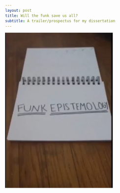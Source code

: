 ```yaml
---
layout: post
title: Will the funk save us all?
subtitle: A trailer/prospectus for my dissertation
---
```


[![IMAGE ALT TEXT HERE](img/funk.png)](https://www.youtube.com/watch?v=XuXk5SHIrO8)
